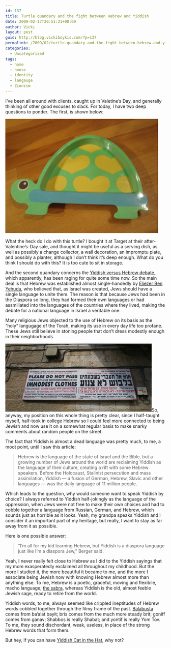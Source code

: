 ```yaml
---
id: 137
title: Turtle quandary and the fight between Hebrew and Yiddish
date: 2009-02-17T20:51:21+00:00
author: Vicki
layout: post
guid: http://blog.vickiboykis.com/?p=137
permalink: /2009/02/turtle-quandary-and-the-fight-between-hebrew-and-yiddish/
categories:
  - Uncategorized
tags:
  - home
  - house
  - identity
  - langauge
  - Zionism
---
```

I&#8217;ve been all around with clients, caught up in Valetine&#8217;s Day, and generally thinking of other good excuses to slack. For today, I have two deep questions to ponder. The first, is shown below:

<p style="text-align: left;">
  <a href="https://raw.githubusercontent.com/veekaybee/wlb/gh-pages/assets/images/2009/02/dsc01047.jpg"><img class="size-full wp-image-138 aligncenter" title="dsc01047" src="https://raw.githubusercontent.com/veekaybee/wlb/gh-pages/assets/images/2009/02/dsc01047.jpg" alt="dsc01047" width="480" height="359" /></a>
</p>

<p style="text-align: left;">
  What the heck do I do with this turtle? I bought it at Target at their after-Valentine&#8217;s-Day sale, and thought it might be useful as a serving dish, as well as possibly a change collector, a wall decoration, an impromptu plate, and possibly a planter, although I don&#8217;t think it&#8217;s deep enough. What do you think I should do with this? It is too cute to sit in storage.
</p>

<p style="text-align: left;">
  And the second quandary concerns the <a href="http://www.welt.de/english-news/article2665498/Yiddish-revival-creates-rift-with-Hebrew-speakers.html">Yiddish versus Hebrew debate,</a> which apparently, has been raging for quite some time now. So the main deal is that Hebrew was established almost single-handedly by <a href="http://en.wikipedia.org/wiki/Eliezer_Ben-Yehuda">Eliezer Ben Yehuda</a>, who believed that, as Israel was created, Jews should have a single language to unite them. The reason is that because Jews had been in the Diaspora so long, they had formed their own languages or had assmiliated into the languages of the countries where they lived, making the debate for a national language in Israel a veritable one.
</p>

<p style="text-align: left;">
  Many religious Jews objected to the use of Hebrew on its basis as the &#8220;holy&#8221; langugage of the Torah, making its use in every day life too profane. These Jews still believe in stoning people that don&#8217;t dress modestly enough in their neighborhoods.
</p>

<p style="text-align: left;">
  <a href="https://raw.githubusercontent.com/veekaybee/wlb/gh-pages/assets/images/2009/02/panneau_mea_shearim.jpg"><img class="aligncenter size-full wp-image-139" title="Mea Sharim" src="https://raw.githubusercontent.com/veekaybee/wlb/gh-pages/assets/images/2009/02/panneau_mea_shearim.jpg" alt="Mea Sharim" width="460" height="214" /></a>So, anyway, my position on this whole thing is pretty clear, since I half-taught myself, half-took in college Hebrew so I could feel more connected to being Jewish and now use it on a somewhat regular basis to make snarky comments about random people on the street.
</p>

<p style="text-align: left;">
  The fact that Yiddish is almost a dead language was pretty much, to me, a moot point, until I saw this article:
</p>

> <p style="text-align: left;">
>   Hebrew is the language of the state of Israel and the Bible, but a growing number of Jews around the world are reclaiming Yiddish as the language of their culture, creating a rift with some Hebrew speakers. Before the Holocaust, Stalinist persecution and mass assimilation, Yiddish &#8212; a fusion of German, Hebrew, Slavic and other languages &#8212; was the daily language of 11 million people.
> </p>

<p style="text-align: left;">
  Which leads to the question, why would someone want to speak Yiddish by choice? I always referred to Yiddish half-jokingly as the language of the oppression, when Jews were not free to make their own choices and had to cobble together a language from Russian, German, and Hebrew, which sounds just as horrible as it looks. Yeah, my grandpa speaks Yiddish and I consider it an important part of my heritage, but really, I want to stay as far away from it as possible.
</p>

<p style="text-align: left;">
  Here is one possible answer:
</p>

> <p style="text-align: left;">
>   &#8220;I&#8217;m all for my kid learning Hebrew, but Yiddish is a diaspora language just like I&#8217;m a diaspora Jew,&#8221; Berger said.
> </p>

<p style="text-align: left;">
  Yeah, I never really felt close to Hebrew as I did to the Yiddish sayings that my mom exasperatedly exclaimed all throughout my childhood. But the more I studied it, the more beautiful it became to me, and the more I associate being Jewish now with knowing Hebrew almost more than anything else. To me, Hebrew is a poetic, graceful, moving and flexibile, macho language; <a href="http://en.wikipedia.org/wiki/Sabra_(person)">the sabra</a>, whereas Yiddish is the old, almost feeble Jewish sage, ready to retire from the world.
</p>

<p style="text-align: left;">
  Yiddish words, to me, always seemed like crippled ineptitudes of Hebrew words cobbled together through the filmy frame of the past. <a href="http://en.wikipedia.org/wiki/Balabusta">Balabusta</a> comes from ba&#8217;alat bayit; bris comes from the much more steady brit; goniff comes from ganav; Shabbos is really Shabat; and yontif is really Yom Tov. To me, they sound dischordant, weak, useless, in place of the strong Hebrew words that form them.
</p>

<p style="text-align: left;">
  But hey, if you can have <a href="http://davinci.msrootserve.com/~admin148/index.php">Yiddish Cat in the Hat</a>, why not?
</p>